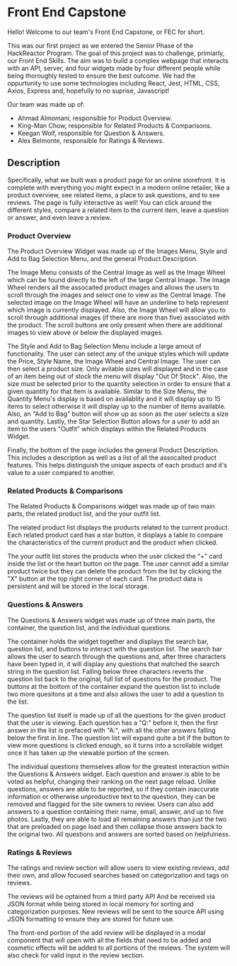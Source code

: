 # Front End Capstone

Hello! Welcome to our team's Front End Capstone, or FEC for short.

This was our first project as we entered the Senior Phase of the HackReactor Program. The goal of this project was to challenge, primiarly, our Front End Skills. The aim was to build a complex webpage that interacts with an API, server, and four widgets made by four different people while being thoroughly tested to ensure the best outcome. We had the oppurtunity to use some technologies including React, Jest, HTML, CSS, Axios, Express and, hopefully to no suprise, Javascript!

Our team was made up of:
* Ahmad Almomani, responsible for Product Overview.
* King-Man Chow, responsible for Related Products & Comparisons.
* Keegan Wolf, responsible for Question & Answers.
* Alex Belmonte, responsible for Ratings & Reviews.

## Description

Specifically, what we built was a product page for an online storefront. It is complete with everything you might expect in a modern online retailer, like a product overview, see related items, a place to ask questions, and to see reviews. The page is fully interactive as well! You can click around the different styles, compare a related item to the current item, leave a question or answer, and even leave a review.

### Product Overview

The Product Overview Widget was made up of the Images Menu, Style and Add to Bag Selection Menu, and the general Product Description.

The Image Menu consists of the Central Image as well as the Image Wheel which can be found directly to the left of the large Central Image. The Image Wheel renders all the assocaited product images and allows the users to scroll through the images and select one to view as the Central Image. The selected image on the Image Wheel will have an underline to help represent which image is currently displayed. Also, the Image Wheel will allow you to scroll through additional images (if there are more than five) associated with the product. The scroll buttons are only present when there are additional images to view above or below the displayed images.

The Style and Add to Bag Selection Menu include a large amout of functionality. The user can select any of the unique styles which will update the Price, Style Name, the Image Wheel and Central Image. The user can then select a product size. Only avilable sizes will displayed and in the case of an item being out of stock the menu will display "Out Of Stock". Also, the size must be selected prior to the quantity selection in order to ensure that a given quantity for that item is available. Similar to the Size Menu, the Quantity Menu's display is based on availablity and it will display up to 15 items to select otherwise it will display up to the number of items available. Also, an "Add to Bag" button will show up as soon as the user selects a size and quantity. Lastly, the Star Selection Button allows for a user to add an item to the users "Outfit" which displays within the Related Products Widget.

Finally, the bottom of the page includes the general Product Description. This includes a description as well as a list of all the assocaited product features. This helps distinguish the unique aspects of each product and it's value to a user compared to another.

### Related Products & Comparisons

The Related Products & Comparisons widget was made up of two main parts, the related product list, and the your outfit list.

The related product list displays the products related to the current product. Each related product card has a star button, it displays a table to compare the characteristics of the current product and the product when clicked.

The your outfit list stores the products when the user clicked the "+" card inside the list or the heart button on the page. The user cannot add a similar product twice but they can delete the product from the list by clicking the "X" button at the top right corner of each card. The product data is persistent and will be stored in the local storage.

### Questions & Answers

The Questions & Answers widget was made up of three main parts, the container, the question list, and the individual questions.

The container holds the widget together and displays the search bar, question list, and buttons to interact with the question list. The search bar allows the user to search through the questions and, after three characters have been typed in, it will display any questions that matched the search string in the question list. Falling below three characters reverts the question list back to the original, full list of questions for the product. The buttons at the bottom of the container expand the question list to include two more quesitons at a time and also allows the user to add a question to the list.

The question list itself is made up of all the questions for the given product that the user is viewing. Each question has a "Q:" before it, then the first answer in the list is prefaced with "A:", with all the other answers falling below the first in line. The question list will expand quite a bit if the button to view more questions is clicked enough, so it turns into a scrollable widget once it has taken up the viewable portion of the screen.

The individual questions themselves allow for the greatest interaction within the Questions & Answers widget. Each question and answer is able to be voted as helpful, changing their ranking on the next page reload. Unlike questions, answers are able to be reported, so if they contain inaccurate information or otherwise unproductive text to the question, they can be removed and flagged for the site owners to review. Users can also add answers to a question containing their name, email, answer, and up to five photos. Lastly, they are able to load all remaining answers than just the two that are preloaded on page load and then collapse those answers back to the original two. All questions and answers are sorted based on helpfulness.

### Ratings & Reviews

The ratings and review section will allow users to view existing reviews, add their own, and allow focused searches based on categorization and tags on reviews.

The reviews will be optained from a third party API And be received via JSON format while being stored in local memory for sorting and categorization purposes. New reviews will be sent to the source API using JSON formatting to ensure they are stored for future use.

The front-end portion of the add review will be displayed in a modal component that will open with all the fields that need to be added and cosmetic effects will be added to all portions of the reviews. The system will also check for valid input in the review section.
